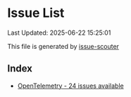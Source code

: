 # Issue List

Last Updated: 2025-06-22 15:25:01

This file is generated by [issue-scouter](https://github.com/ymtdzzz/issue-scouter)

## Index

- [OpenTelemetry - 24 issues available](./issues/OpenTelemetry.md)
